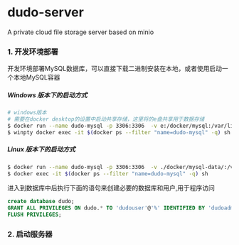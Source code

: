 # dudo-server
A private cloud file storage server based on minio

### 1. 开发环境部署

开发环境部署MySQL数据库，可以直接下载二进制安装在本地，或者使用启动一个本地MySQL容器
##### Windows 版本下的启动方式
```sh
# windows版本
# 需要在docker desktop的设置中启动共享存储，这里将的e盘共享用于数据存储
$ docker run --name dudo-mysql -p 3306:3306  -v e:/docker/mysql:/var/lib/mysql -e MYSQL_ROOT_PASSWORD=root -d mysql:5.6 --character-set-server=utf8mb4 --collation-server=utf8mb4_unicode_ci
$ winpty docker exec -it $(docker ps --filter "name=dudo-mysql" -q) sh

```
##### Linux 版本下的启动方式

```sh
$ docker run --name dudo-mysql -p 3306:3306  -v ./docker/mysql-data/:/var/lib/mysql -e MYSQL_ROOT_PASSWORD=root -d mysql:5.6 --character-set-server=utf8mb4 --collation-server=utf8mb4_unicode_ci
$ docker exec -it $(docker ps --filter "name=dudo-mysql" -q) sh

```

进入到数据库中后执行下面的语句来创建必要的数据库和用户,用于程序访问

```sql
create database dudo;
GRANT ALL PRIVILEGES ON dudo.* TO 'dudouser'@'%' IDENTIFIED BY 'dudoadmin' WITH GRANT OPTION;
FLUSH PRIVILEGES;
```

### 2. 启动服务器


